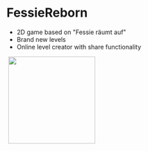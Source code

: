 # FessieReborn
* 2D game based on "Fessie räumt auf"
* Brand new levels
* Online level creator with share functionality  
  
&nbsp;<img src="https://github.com/DanielEnglisch/WDP3-Project/blob/master/docs/screenshot.PNG"  style="width: 200px;"/>

